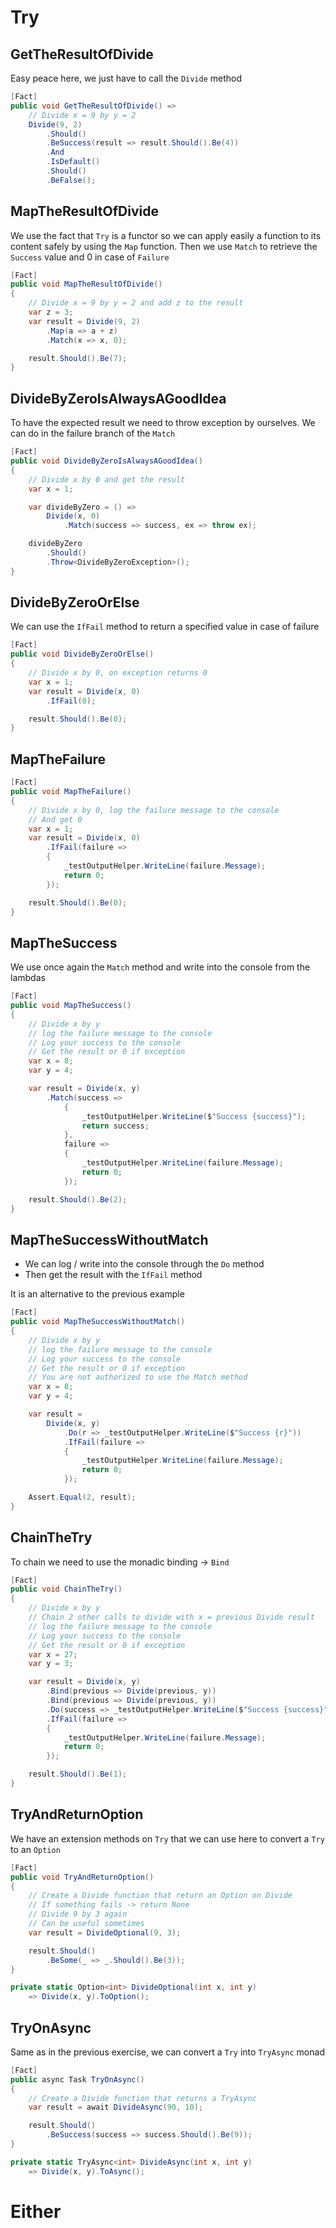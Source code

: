 # Try

## GetTheResultOfDivide

Easy peace here, we just have to call the `Divide` method

```c#
[Fact]
public void GetTheResultOfDivide() =>
    // Divide x = 9 by y = 2
    Divide(9, 2)
        .Should()
        .BeSuccess(result => result.Should().Be(4))
        .And
        .IsDefault()
        .Should()
        .BeFalse();
```

## MapTheResultOfDivide

We use the fact that `Try` is a functor so we can apply easily a function to its content safely by using the `Map`
function.
Then we use `Match` to retrieve the `Success` value and 0 in case of `Failure`

```c#
[Fact]
public void MapTheResultOfDivide()
{
    // Divide x = 9 by y = 2 and add z to the result
    var z = 3;
    var result = Divide(9, 2)
        .Map(a => a + z)
        .Match(x => x, 0);

    result.Should().Be(7);
}
```

## DivideByZeroIsAlwaysAGoodIdea

To have the expected result we need to throw exception by ourselves.
We can do in the failure branch of the `Match`

```c#
[Fact]
public void DivideByZeroIsAlwaysAGoodIdea()
{
    // Divide x by 0 and get the result
    var x = 1;

    var divideByZero = () =>
        Divide(x, 0)
            .Match(success => success, ex => throw ex);

    divideByZero
        .Should()
        .Throw<DivideByZeroException>();
}
```

## DivideByZeroOrElse

We can use the `IfFail` method to return a specified value in case of failure

```c#
[Fact]
public void DivideByZeroOrElse()
{
    // Divide x by 0, on exception returns 0
    var x = 1;
    var result = Divide(x, 0)
        .IfFail(0);

    result.Should().Be(0);
}
```

## MapTheFailure

```c#
[Fact]
public void MapTheFailure()
{
    // Divide x by 0, log the failure message to the console
    // And get 0
    var x = 1;
    var result = Divide(x, 0)
        .IfFail(failure =>
        {
            _testOutputHelper.WriteLine(failure.Message);
            return 0;
        });

    result.Should().Be(0);
}
```

## MapTheSuccess

We use once again the `Match` method and write into the console from the lambdas

```c#
[Fact]
public void MapTheSuccess()
{
    // Divide x by y
    // log the failure message to the console
    // Log your success to the console
    // Get the result or 0 if exception
    var x = 8;
    var y = 4;

    var result = Divide(x, y)
        .Match(success =>
            {
                _testOutputHelper.WriteLine($"Success {success}");
                return success;
            },
            failure =>
            {
                _testOutputHelper.WriteLine(failure.Message);
                return 0;
            });

    result.Should().Be(2);
}
```

## MapTheSuccessWithoutMatch

- We can log / write into the console through the `Do` method
- Then get the result with the `IfFail` method

It is an alternative to the previous example

```c#
[Fact]
public void MapTheSuccessWithoutMatch()
{
    // Divide x by y
    // log the failure message to the console
    // Log your success to the console
    // Get the result or 0 if exception
    // You are not authorized to use the Match method
    var x = 8;
    var y = 4;

    var result =
        Divide(x, y)
            .Do(r => _testOutputHelper.WriteLine($"Success {r}"))
            .IfFail(failure =>
            {
                _testOutputHelper.WriteLine(failure.Message);
                return 0;
            });

    Assert.Equal(2, result);
}
```

## ChainTheTry

To chain we need to use the monadic binding -> `Bind`

```c#
[Fact]
public void ChainTheTry()
{
    // Divide x by y
    // Chain 2 other calls to divide with x = previous Divide result
    // log the failure message to the console
    // Log your success to the console
    // Get the result or 0 if exception
    var x = 27;
    var y = 3;

    var result = Divide(x, y)
        .Bind(previous => Divide(previous, y))
        .Bind(previous => Divide(previous, y))
        .Do(success => _testOutputHelper.WriteLine($"Success {success}"))
        .IfFail(failure =>
        {
            _testOutputHelper.WriteLine(failure.Message);
            return 0;
        });

    result.Should().Be(1);
}
```

## TryAndReturnOption

We have an extension methods on `Try` that we can use here to convert a `Try` to an `Option`

```c#
[Fact]
public void TryAndReturnOption()
{
    // Create a Divide function that return an Option on Divide
    // If something fails -> return None
    // Divide 9 by 3 again
    // Can be useful sometimes
    var result = DivideOptional(9, 3);

    result.Should()
        .BeSome(_ => _.Should().Be(3));
}

private static Option<int> DivideOptional(int x, int y)
    => Divide(x, y).ToOption();
```

## TryOnAsync

Same as in the previous exercise, we can convert a `Try` into `TryAsync` monad

```c#
[Fact]
public async Task TryOnAsync()
{
    // Create a Divide function that returns a TryAsync
    var result = await DivideAsync(90, 10);

    result.Should()
        .BeSuccess(success => success.Should().Be(9));
}

private static TryAsync<int> DivideAsync(int x, int y)
    => Divide(x, y).ToAsync();
```

# Either
